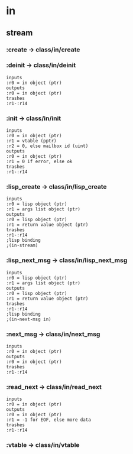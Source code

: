 # in

## stream

### :create -> class/in/create

### :deinit -> class/in/deinit

```code
inputs
:r0 = in object (ptr)
outputs
:r0 = in object (ptr)
trashes
:r1-:r14
```

### :init -> class/in/init

```code
inputs
:r0 = in object (ptr)
:r1 = vtable (pptr)
:r2 = 0, else mailbox id (uint)
outputs
:r0 = in object (ptr)
:r1 = 0 if error, else ok
trashes
:r1-:r14
```

### :lisp_create -> class/in/lisp_create

```code
inputs
:r0 = lisp object (ptr)
:r1 = args list object (ptr)
outputs
:r0 = lisp object (ptr)
:r1 = return value object (ptr)
trashes
:r1-:r14
;lisp binding
;(in-stream)
```

### :lisp_next_msg -> class/in/lisp_next_msg

```code
inputs
:r0 = lisp object (ptr)
:r1 = args list object (ptr)
outputs
:r0 = lisp object (ptr)
:r1 = return value object (ptr)
trashes
:r1-:r14
;lisp binding
;(in-next-msg in)
```

### :next_msg -> class/in/next_msg

```code
inputs
:r0 = in object (ptr)
outputs
:r0 = in object (ptr)
trashes
:r1-:r14
```

### :read_next -> class/in/read_next

```code
inputs
:r0 = in object (ptr)
outputs
:r0 = in object (ptr)
:r1 = -1 for EOF, else more data
trashes
:r1-:r14
```

### :vtable -> class/in/vtable


